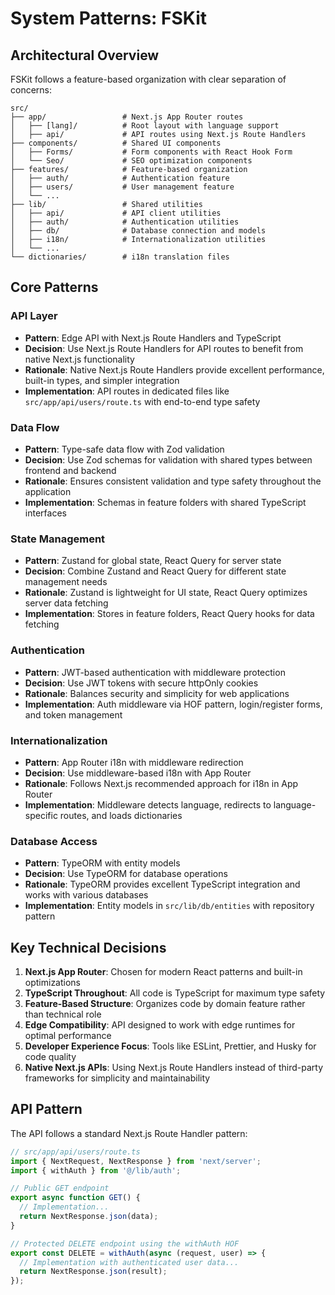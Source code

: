 # System Patterns: FSKit

## Architectural Overview

FSKit follows a feature-based organization with clear separation of concerns:

```
src/
├── app/                 # Next.js App Router routes
│   ├── [lang]/          # Root layout with language support
│   ├── api/             # API routes using Next.js Route Handlers
├── components/          # Shared UI components
│   ├── Forms/           # Form components with React Hook Form
│   └── Seo/             # SEO optimization components
├── features/            # Feature-based organization
│   ├── auth/            # Authentication feature
│   ├── users/           # User management feature
│   └── ...
├── lib/                 # Shared utilities
│   ├── api/             # API client utilities
│   ├── auth/            # Authentication utilities
│   ├── db/              # Database connection and models
│   ├── i18n/            # Internationalization utilities
│   └── ...
└── dictionaries/        # i18n translation files
```

## Core Patterns

### API Layer

- **Pattern**: Edge API with Next.js Route Handlers and TypeScript
- **Decision**: Use Next.js Route Handlers for API routes to benefit from native Next.js functionality
- **Rationale**: Native Next.js Route Handlers provide excellent performance, built-in types, and simpler integration
- **Implementation**: API routes in dedicated files like `src/app/api/users/route.ts` with end-to-end type safety

### Data Flow

- **Pattern**: Type-safe data flow with Zod validation
- **Decision**: Use Zod schemas for validation with shared types between frontend and backend
- **Rationale**: Ensures consistent validation and type safety throughout the application
- **Implementation**: Schemas in feature folders with shared TypeScript interfaces

### State Management

- **Pattern**: Zustand for global state, React Query for server state
- **Decision**: Combine Zustand and React Query for different state management needs
- **Rationale**: Zustand is lightweight for UI state, React Query optimizes server data fetching
- **Implementation**: Stores in feature folders, React Query hooks for data fetching

### Authentication

- **Pattern**: JWT-based authentication with middleware protection
- **Decision**: Use JWT tokens with secure httpOnly cookies
- **Rationale**: Balances security and simplicity for web applications
- **Implementation**: Auth middleware via HOF pattern, login/register forms, and token management

### Internationalization

- **Pattern**: App Router i18n with middleware redirection
- **Decision**: Use middleware-based i18n with App Router
- **Rationale**: Follows Next.js recommended approach for i18n in App Router
- **Implementation**: Middleware detects language, redirects to language-specific routes, and loads dictionaries

### Database Access

- **Pattern**: TypeORM with entity models
- **Decision**: Use TypeORM for database operations
- **Rationale**: TypeORM provides excellent TypeScript integration and works with various databases
- **Implementation**: Entity models in `src/lib/db/entities` with repository pattern

## Key Technical Decisions

1. **Next.js App Router**: Chosen for modern React patterns and built-in optimizations
2. **TypeScript Throughout**: All code is TypeScript for maximum type safety
3. **Feature-Based Structure**: Organizes code by domain feature rather than technical role
4. **Edge Compatibility**: API designed to work with edge runtimes for optimal performance
5. **Developer Experience Focus**: Tools like ESLint, Prettier, and Husky for code quality
6. **Native Next.js APIs**: Using Next.js Route Handlers instead of third-party frameworks for simplicity and maintainability

## API Pattern

The API follows a standard Next.js Route Handler pattern:

```typescript
// src/app/api/users/route.ts
import { NextRequest, NextResponse } from 'next/server';
import { withAuth } from '@/lib/auth';

// Public GET endpoint
export async function GET() {
  // Implementation...
  return NextResponse.json(data);
}

// Protected DELETE endpoint using the withAuth HOF
export const DELETE = withAuth(async (request, user) => {
  // Implementation with authenticated user data...
  return NextResponse.json(result);
});
```
